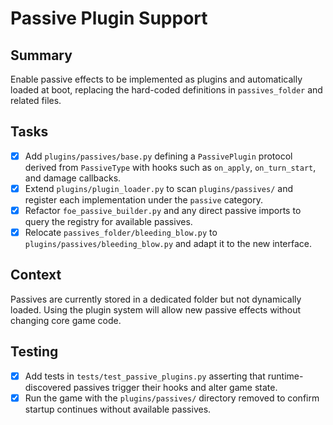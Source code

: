 # Passive Plugin Support

## Summary
Enable passive effects to be implemented as plugins and automatically loaded at boot, replacing the hard-coded definitions in `passives_folder` and related files.

## Tasks
- [x] Add `plugins/passives/base.py` defining a `PassivePlugin` protocol derived from `PassiveType` with hooks such as `on_apply`, `on_turn_start`, and damage callbacks.
- [x] Extend `plugins/plugin_loader.py` to scan `plugins/passives/` and register each implementation under the `passive` category.
- [x] Refactor `foe_passive_builder.py` and any direct passive imports to query the registry for available passives.
- [x] Relocate `passives_folder/bleeding_blow.py` to `plugins/passives/bleeding_blow.py` and adapt it to the new interface.

## Context
Passives are currently stored in a dedicated folder but not dynamically loaded. Using the plugin system will allow new passive effects without changing core game code.

## Testing
- [x] Add tests in `tests/test_passive_plugins.py` asserting that runtime-discovered passives trigger their hooks and alter game state.
- [x] Run the game with the `plugins/passives/` directory removed to confirm startup continues without available passives.

